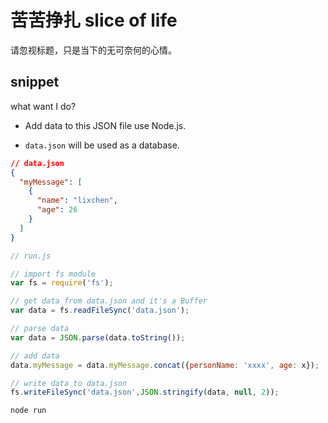 # 苦苦挣扎 slice of life

请忽视标题，只是当下的无可奈何的心情。

## snippet


what want I do?

- Add data to this JSON file use Node.js.

- `data.json` will be used as a database.

```json
// data.json
{
  "myMessage": [
    {
      "name": "lixchen",
      "age": 26
    }
  ]
}
```

```js
// run.js

// import fs module
var fs = require('fs');

// get data from data.json and it's a Buffer
var data = fs.readFileSync('data.json');

// parse data 
var data = JSON.parse(data.toString());

// add data
data.myMessage = data.myMessage.concat({personName: 'xxxx', age: x});

// write data to data.json
fs.writeFileSync('data.json',JSON.stringify(data, null, 2));
```

```js
node run
```